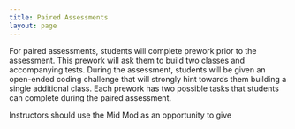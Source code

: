 ```yaml
---
title: Paired Assessments
layout: page
---
```

For paired assessments, students will complete prework prior to the assessment. This prework will ask them to build two classes and accompanying tests. During the assessment, students will be given an open-ended coding challenge that will strongly hint towards them building a single additional class. Each prework has two possible tasks that students can complete during the paired assessment.

Instructors should use the Mid Mod as an opportunity to give
